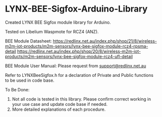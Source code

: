 # LYNX-BEE-Sigfox-Arduino-Library

Created LYNX BEE Sigfox module library for Arduino.

Tested on Libelium Waspmote for RCZ4 (ANZ).

BEE Module Datasheet: 
https://redlinx.net.au/index.php/shop/21/8/wireless-m2m-iot-products/m2m-sensors/lynx-bee-sigfox-module-rcz4-rpsma-detail
https://redlinx.net.au/index.php/shop/20/8/wireless-m2m-iot-products/m2m-sensors/lynx-bee-sigfox-module-rcz4-ufl-detail

BEE Module User Manual:
Please request from support@redlinx.net.au

Refer to LYNXBeeSigfox.h for a declaration of Private and Public functions to be used in code base.

To Be Done:
1. Not all code is tested in this library. Please confirm correct working in your use case and update code base if needed.
2. More detailed explanations of each procedure.
